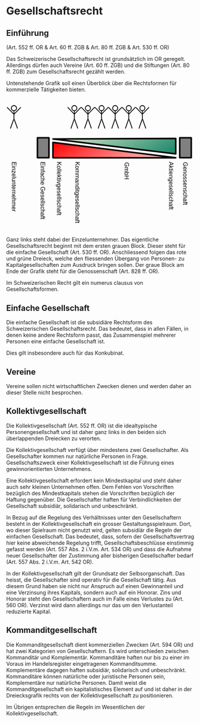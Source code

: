 # Gesellschaftsrecht

## Einführung
(Art. 552 ff. OR  & Art. 60 ff. ZGB & Art. 80 ff. ZGB & Art. 530 ff. OR)

Das Schweizerische Gesellschaftsrecht ist grundsätzlich im OR geregelt.
Allerdings dürfen auch Vereine (Art. 60 ff. ZGB) und die Stiftungen
(Art. 80 ff. ZGB) zum Gesellschaftsrecht gezählt werden.

Untenstehende Grafik soll einen Überblick über die Rechtsformen für
kommerzielle Tätigkeiten bieten.

<svg
   version="1.2"
   width="100%"
   height="86.870003mm"
   viewBox="0 0 12250 8687.0003"
   preserveAspectRatio="xMidYMid"
   fill-rule="evenodd"
   stroke-width="28.222"
   stroke-linejoin="round"
   xml:space="preserve"
   id="svg259"
   sodipodi:docname="231021_gesellschaftsrecht.svg"
   inkscape:version="1.3 (0e150ed6c4, 2023-07-21)"
   xmlns:inkscape="http://www.inkscape.org/namespaces/inkscape"
   xmlns:sodipodi="http://sodipodi.sourceforge.net/DTD/sodipodi-0.dtd"
   xmlns="http://www.w3.org/2000/svg"
   xmlns:svg="http://www.w3.org/2000/svg"
   xmlns:ooo="http://xml.openoffice.org/svg/export"><sodipodi:namedview
   id="namedview259"
   pagecolor="#ffffff"
   bordercolor="#000000"
   borderopacity="0.25"
   inkscape:showpageshadow="2"
   inkscape:pageopacity="0.0"
   inkscape:pagecheckerboard="0"
   inkscape:deskcolor="#d1d1d1"
   inkscape:document-units="mm"
   inkscape:zoom="0.48106061"
   inkscape:cx="199.55906"
   inkscape:cy="376.25197"
   inkscape:window-width="1280"
   inkscape:window-height="778"
   inkscape:window-x="-6"
   inkscape:window-y="-6"
   inkscape:window-maximized="1"
   inkscape:current-layer="svg259" />&#10; <defs
   class="ClipPathGroup"
   id="defs2">&#10;  <clipPath
   id="presentation_clip_path"
   clipPathUnits="userSpaceOnUse">&#10;   <rect
   x="0"
   y="0"
   width="21000"
   height="29700"
   id="rect1" />&#10;  </clipPath>&#10;  <clipPath
   id="presentation_clip_path_shrink"
   clipPathUnits="userSpaceOnUse">&#10;   <rect
   x="21"
   y="29"
   width="20958"
   height="29641"
   id="rect2" />&#10;  </clipPath>&#10; </defs>&#10; <defs
   id="defs27">&#10;  <font
   id="EmbeddedFont_1"
   horiz-adv-x="2048"
   horiz-origin-x="0"
   horiz-origin-y="0"
   vert-origin-x="512"
   vert-origin-y="768"
   vert-adv-y="1024">&#10;   <font-face
   font-family="Liberation Sans embedded"
   units-per-em="2048"
   font-weight="normal"
   font-style="normal"
   ascent="1852"
   descent="432"
   id="font-face2" />&#10;   <missing-glyph
   horiz-adv-x="2048"
   d="M 0,0 L 2047,0 2047,2047 0,2047 0,0 Z"
   id="missing-glyph2" />&#10;   <glyph
   unicode="z"
   horiz-adv-x="848"
   d="M 83,0 L 83,137 688,943 117,943 117,1082 901,1082 901,945 295,139 922,139 922,0 83,0 Z"
   id="glyph2" />&#10;   <glyph
   unicode="v"
   horiz-adv-x="1024"
   d="M 613,0 L 400,0 7,1082 199,1082 437,378 C 446,351 469,272 506,141 L 541,258 580,376 826,1082 1017,1082 613,0 Z"
   id="glyph3" />&#10;   <glyph
   unicode="u"
   horiz-adv-x="874"
   d="M 314,1082 L 314,396 C 314,325 321,269 335,230 349,191 371,162 402,145 433,128 478,119 537,119 624,119 692,149 742,208 792,267 817,350 817,455 L 817,1082 997,1082 997,231 C 997,105 999,28 1003,0 L 833,0 C 832,3 832,12 831,27 830,42 830,59 829,78 828,97 826,132 825,185 L 822,185 C 781,110 733,58 679,27 624,-4 557,-20 476,-20 357,-20 271,10 216,69 161,128 133,225 133,361 L 133,1082 314,1082 Z"
   id="glyph4" />&#10;   <glyph
   unicode="t"
   horiz-adv-x="531"
   d="M 554,8 C 495,-8 434,-16 372,-16 228,-16 156,66 156,229 L 156,951 31,951 31,1082 163,1082 216,1324 336,1324 336,1082 536,1082 536,951 336,951 336,268 C 336,216 345,180 362,159 379,138 408,127 450,127 474,127 509,132 554,141 L 554,8 Z"
   id="glyph5" />&#10;   <glyph
   unicode="s"
   horiz-adv-x="901"
   d="M 950,299 C 950,197 912,118 835,63 758,8 650,-20 511,-20 376,-20 273,2 200,47 127,91 79,160 57,254 L 216,285 C 231,227 263,185 311,158 359,131 426,117 511,117 602,117 669,131 712,159 754,187 775,229 775,285 775,328 760,362 731,389 702,416 654,438 589,455 L 460,489 C 357,516 283,542 240,568 196,593 162,624 137,661 112,698 100,743 100,796 100,895 135,970 206,1022 276,1073 378,1099 513,1099 632,1099 727,1078 798,1036 868,994 912,927 931,834 L 769,814 C 759,862 732,899 689,925 645,950 586,963 513,963 432,963 372,951 333,926 294,901 275,864 275,814 275,783 283,758 299,738 315,718 339,701 370,687 401,673 467,654 568,629 663,605 732,583 774,563 816,542 849,520 874,495 898,470 917,442 930,410 943,377 950,340 950,299 Z"
   id="glyph6" />&#10;   <glyph
   unicode="r"
   horiz-adv-x="522"
   d="M 142,0 L 142,830 C 142,906 140,990 136,1082 L 306,1082 C 311,959 314,886 314,861 L 318,861 C 347,954 380,1017 417,1051 454,1085 507,1102 575,1102 599,1102 623,1099 648,1092 L 648,927 C 624,934 592,937 552,937 477,937 420,905 381,841 342,776 322,684 322,564 L 322,0 142,0 Z"
   id="glyph7" />&#10;   <glyph
   unicode="o"
   horiz-adv-x="980"
   d="M 1053,542 C 1053,353 1011,212 928,119 845,26 724,-20 565,-20 407,-20 288,28 207,125 126,221 86,360 86,542 86,915 248,1102 571,1102 736,1102 858,1057 936,966 1014,875 1053,733 1053,542 Z M 864,542 C 864,691 842,800 798,868 753,935 679,969 574,969 469,969 393,935 346,866 299,797 275,689 275,542 275,399 298,292 345,221 391,149 464,113 563,113 671,113 748,148 795,217 841,286 864,395 864,542 Z"
   id="glyph8" />&#10;   <glyph
   unicode="n"
   horiz-adv-x="874"
   d="M 825,0 L 825,686 C 825,757 818,813 804,852 790,891 768,920 737,937 706,954 661,963 602,963 515,963 447,933 397,874 347,815 322,732 322,627 L 322,0 142,0 142,851 C 142,977 140,1054 136,1082 L 306,1082 C 307,1079 307,1070 308,1055 309,1040 310,1024 311,1005 312,986 313,950 314,897 L 317,897 C 358,972 406,1025 461,1056 515,1087 582,1102 663,1102 782,1102 869,1073 924,1014 979,955 1006,857 1006,721 L 1006,0 825,0 Z"
   id="glyph9" />&#10;   <glyph
   unicode="m"
   horiz-adv-x="1439"
   d="M 768,0 L 768,686 C 768,791 754,863 725,903 696,943 645,963 570,963 493,963 433,934 388,875 343,816 321,734 321,627 L 321,0 142,0 142,851 C 142,977 140,1054 136,1082 L 306,1082 C 307,1079 307,1070 308,1055 309,1040 310,1024 311,1005 312,986 313,950 314,897 L 317,897 C 356,974 400,1027 450,1057 500,1087 561,1102 633,1102 715,1102 780,1086 828,1053 875,1020 908,968 927,897 L 930,897 C 967,970 1013,1022 1066,1054 1119,1086 1183,1102 1258,1102 1367,1102 1447,1072 1497,1013 1546,954 1571,856 1571,721 L 1571,0 1393,0 1393,686 C 1393,791 1379,863 1350,903 1321,943 1270,963 1195,963 1116,963 1055,934 1012,876 968,817 946,734 946,627 L 946,0 768,0 Z"
   id="glyph10" />&#10;   <glyph
   unicode="l"
   horiz-adv-x="195"
   d="M 138,0 L 138,1484 318,1484 318,0 138,0 Z"
   id="glyph11" />&#10;   <glyph
   unicode="k"
   horiz-adv-x="901"
   d="M 816,0 L 450,494 318,385 318,0 138,0 138,1484 318,1484 318,557 793,1082 1004,1082 565,617 1027,0 816,0 Z"
   id="glyph12" />&#10;   <glyph
   unicode="i"
   horiz-adv-x="187"
   d="M 137,1312 L 137,1484 317,1484 317,1312 137,1312 Z M 137,0 L 137,1082 317,1082 317,0 137,0 Z"
   id="glyph13" />&#10;   <glyph
   unicode="h"
   horiz-adv-x="865"
   d="M 317,897 C 356,968 402,1020 457,1053 511,1086 580,1102 663,1102 780,1102 867,1073 923,1015 978,956 1006,858 1006,721 L 1006,0 825,0 825,686 C 825,762 818,819 804,856 790,893 767,920 735,937 703,954 659,963 602,963 517,963 450,934 399,875 348,816 322,737 322,638 L 322,0 142,0 142,1484 322,1484 322,1098 C 322,1057 321,1015 319,972 316,929 315,904 314,897 L 317,897 Z"
   id="glyph14" />&#10;   <glyph
   unicode="g"
   horiz-adv-x="936"
   d="M 548,-425 C 430,-425 336,-402 266,-355 196,-309 151,-243 131,-158 L 312,-132 C 324,-182 351,-220 392,-247 433,-274 486,-288 553,-288 732,-288 822,-183 822,27 L 822,201 820,201 C 786,132 739,80 680,45 621,10 551,-8 472,-8 339,-8 242,36 180,124 117,212 86,350 86,539 86,730 120,872 187,963 254,1054 355,1099 492,1099 569,1099 635,1082 692,1047 748,1012 791,962 822,897 L 824,897 C 824,917 825,952 828,1001 831,1050 833,1077 836,1082 L 1007,1082 C 1003,1046 1001,971 1001,858 L 1001,31 C 1001,-273 850,-425 548,-425 Z M 822,541 C 822,629 810,705 786,769 762,832 728,881 685,915 641,948 591,965 536,965 444,965 377,932 335,865 293,798 272,690 272,541 272,393 292,287 331,222 370,157 438,125 533,125 590,125 640,142 684,175 728,208 762,256 786,319 810,381 822,455 822,541 Z"
   id="glyph15" />&#10;   <glyph
   unicode="f"
   horiz-adv-x="548"
   d="M 361,951 L 361,0 181,0 181,951 29,951 29,1082 181,1082 181,1204 C 181,1303 203,1374 246,1417 289,1460 356,1482 445,1482 495,1482 537,1478 572,1470 L 572,1333 C 542,1338 515,1341 492,1341 446,1341 413,1329 392,1306 371,1283 361,1240 361,1179 L 361,1082 572,1082 572,951 361,951 Z"
   id="glyph16" />&#10;   <glyph
   unicode="e"
   horiz-adv-x="972"
   d="M 276,503 C 276,379 302,283 353,216 404,149 479,115 578,115 656,115 719,131 766,162 813,193 844,233 861,281 L 1019,236 C 954,65 807,-20 578,-20 418,-20 296,28 213,123 129,218 87,360 87,548 87,727 129,864 213,959 296,1054 416,1102 571,1102 889,1102 1048,910 1048,527 L 1048,503 276,503 Z M 862,641 C 852,755 823,838 775,891 727,943 658,969 568,969 481,969 412,940 361,882 310,823 282,743 278,641 L 862,641 Z"
   id="glyph17" />&#10;   <glyph
   unicode="d"
   horiz-adv-x="936"
   d="M 821,174 C 788,105 744,55 689,25 634,-5 565,-20 484,-20 347,-20 247,26 183,118 118,210 86,349 86,536 86,913 219,1102 484,1102 566,1102 634,1087 689,1057 744,1027 788,979 821,914 L 823,914 821,1035 821,1484 1001,1484 1001,223 C 1001,110 1003,36 1007,0 L 835,0 C 833,11 831,35 829,74 826,113 825,146 825,174 L 821,174 Z M 275,542 C 275,391 295,282 335,217 375,152 440,119 530,119 632,119 706,154 752,225 798,296 821,405 821,554 821,697 798,802 752,869 706,936 633,969 532,969 441,969 376,936 336,869 295,802 275,693 275,542 Z"
   id="glyph18" />&#10;   <glyph
   unicode="c"
   horiz-adv-x="892"
   d="M 275,546 C 275,402 298,295 343,226 388,157 457,122 548,122 612,122 666,139 709,174 752,209 778,262 788,334 L 970,322 C 956,218 912,135 837,73 762,11 668,-20 553,-20 402,-20 286,28 207,124 127,219 87,359 87,542 87,724 127,863 207,959 287,1054 402,1102 551,1102 662,1102 754,1073 827,1016 900,959 945,880 964,779 L 779,765 C 770,825 746,873 708,908 670,943 616,961 546,961 451,961 382,929 339,866 296,803 275,696 275,546 Z"
   id="glyph19" />&#10;   <glyph
   unicode="b"
   horiz-adv-x="927"
   d="M 1053,546 C 1053,169 920,-20 655,-20 573,-20 505,-5 451,25 396,54 352,102 318,168 L 316,168 C 316,147 315,116 312,74 309,31 307,7 306,0 L 132,0 C 136,36 138,110 138,223 L 138,1484 318,1484 318,1061 C 318,1018 317,967 314,908 L 318,908 C 351,977 396,1027 451,1057 506,1087 574,1102 655,1102 792,1102 892,1056 957,964 1021,872 1053,733 1053,546 Z M 864,540 C 864,691 844,800 804,865 764,930 699,963 609,963 508,963 434,928 388,859 341,790 318,680 318,529 318,387 341,282 386,215 431,147 505,113 607,113 698,113 763,147 804,214 844,281 864,389 864,540 Z"
   id="glyph20" />&#10;   <glyph
   unicode="a"
   horiz-adv-x="1060"
   d="M 414,-20 C 305,-20 224,9 169,66 114,123 87,202 87,302 87,414 124,500 198,560 271,620 390,652 554,656 L 797,660 797,719 C 797,807 778,870 741,908 704,946 645,965 565,965 484,965 426,951 389,924 352,897 330,853 323,793 L 135,810 C 166,1005 310,1102 569,1102 705,1102 807,1071 876,1009 945,946 979,856 979,738 L 979,272 C 979,219 986,179 1000,152 1014,125 1041,111 1080,111 1097,111 1117,113 1139,118 L 1139,6 C 1094,-5 1047,-10 1000,-10 933,-10 885,8 855,43 824,78 807,132 803,207 L 797,207 C 751,124 698,66 637,32 576,-3 501,-20 414,-20 Z M 455,115 C 521,115 580,130 631,160 682,190 723,231 753,284 782,336 797,390 797,445 L 797,534 600,530 C 515,529 451,520 408,504 364,488 330,463 307,430 284,397 272,353 272,299 272,240 288,195 320,163 351,131 396,115 455,115 Z"
   id="glyph21" />&#10;   <glyph
   unicode="K"
   horiz-adv-x="1182"
   d="M 1106,0 L 543,680 359,540 359,0 168,0 168,1409 359,1409 359,703 1038,1409 1263,1409 663,797 1343,0 1106,0 Z"
   id="glyph22" />&#10;   <glyph
   unicode="H"
   horiz-adv-x="1147"
   d="M 1121,0 L 1121,653 359,653 359,0 168,0 168,1409 359,1409 359,813 1121,813 1121,1409 1312,1409 1312,0 1121,0 Z"
   id="glyph23" />&#10;   <glyph
   unicode="G"
   horiz-adv-x="1342"
   d="M 103,711 C 103,940 164,1117 287,1242 410,1367 582,1430 804,1430 960,1430 1087,1404 1184,1351 1281,1298 1356,1214 1409,1098 L 1227,1044 C 1187,1124 1132,1182 1062,1219 991,1256 904,1274 799,1274 636,1274 512,1225 426,1127 340,1028 297,890 297,711 297,533 343,393 434,290 525,187 652,135 813,135 905,135 991,149 1071,177 1150,205 1215,243 1264,291 L 1264,545 843,545 843,705 1440,705 1440,219 C 1365,143 1274,84 1166,43 1057,1 940,-20 813,-20 666,-20 539,9 432,68 325,127 244,211 188,322 131,432 103,562 103,711 Z"
   id="glyph24" />&#10;   <glyph
   unicode="E"
   horiz-adv-x="1112"
   d="M 168,0 L 168,1409 1237,1409 1237,1253 359,1253 359,801 1177,801 1177,647 359,647 359,156 1278,156 1278,0 168,0 Z"
   id="glyph25" />&#10;   <glyph
   unicode="A"
   horiz-adv-x="1368"
   d="M 1167,0 L 1006,412 364,412 202,0 4,0 579,1409 796,1409 1362,0 1167,0 Z M 685,1265 L 676,1237 C 659,1182 635,1111 602,1024 L 422,561 949,561 768,1026 C 749,1072 731,1124 712,1182 L 685,1265 Z"
   id="glyph26" />&#10;   <glyph
   unicode=" "
   horiz-adv-x="564"
   id="glyph27" />&#10;  </font>&#10; </defs>&#10; <defs
   class="TextShapeIndex"
   id="defs28">&#10;  <g
   ooo:slide="id1"
   ooo:id-list="id3 id4 id5 id6 id7 id8 id9 id10 id11 id12 id13 id14 id15 id16 id17 id18 id19 id20 id21 id22 id23 id24 id25 id26 id27 id28 id29 id30 id31 id32 id33 id34 id35 id36 id37 id38 id39 id40 id41 id42 id43 id44 id45 id46 id47 id48 id49 id50 id51 id52 id53 id54 id55"
   id="g27" />&#10; </defs>&#10; <defs
   class="EmbeddedBulletChars"
   id="defs37">&#10;  <g
   id="bullet-char-template-57356"
   transform="matrix(4.8828125e-4,0,0,-4.8828125e-4,0,0)">&#10;   <path
   d="M 580,1141 1163,571 580,0 -4,571 Z"
   id="path28" />&#10;  </g>&#10;  <g
   id="bullet-char-template-57354"
   transform="matrix(4.8828125e-4,0,0,-4.8828125e-4,0,0)">&#10;   <path
   d="M 8,1128 H 1137 V 0 H 8 Z"
   id="path29" />&#10;  </g>&#10;  <g
   id="bullet-char-template-10146"
   transform="matrix(4.8828125e-4,0,0,-4.8828125e-4,0,0)">&#10;   <path
   d="M 174,0 602,739 174,1481 1456,739 Z M 1358,739 309,1346 659,739 Z"
   id="path30" />&#10;  </g>&#10;  <g
   id="bullet-char-template-10132"
   transform="matrix(4.8828125e-4,0,0,-4.8828125e-4,0,0)">&#10;   <path
   d="M 2015,739 1276,0 H 717 l 543,543 H 174 v 393 h 1086 l -543,545 h 557 z"
   id="path31" />&#10;  </g>&#10;  <g
   id="bullet-char-template-10007"
   transform="matrix(4.8828125e-4,0,0,-4.8828125e-4,0,0)">&#10;   <path
   d="m 0,-2 c -7,16 -16,29 -25,39 l 381,530 c -94,256 -141,385 -141,387 0,25 13,38 40,38 9,0 21,-2 34,-5 21,4 42,12 65,25 l 27,-13 111,-251 280,301 64,-25 24,25 c 21,-10 41,-24 62,-43 C 886,937 835,863 770,784 769,783 710,716 594,584 L 774,223 c 0,-27 -21,-55 -63,-84 l 16,-20 C 717,90 699,76 672,76 641,76 570,178 457,381 L 164,-76 c -22,-34 -53,-51 -92,-51 -42,0 -63,17 -64,51 -7,9 -10,24 -10,44 0,9 1,19 2,30 z"
   id="path32" />&#10;  </g>&#10;  <g
   id="bullet-char-template-10004"
   transform="matrix(4.8828125e-4,0,0,-4.8828125e-4,0,0)">&#10;   <path
   d="M 285,-33 C 182,-33 111,30 74,156 52,228 41,333 41,471 c 0,78 14,145 41,201 34,71 87,106 158,106 53,0 88,-31 106,-94 l 23,-176 c 8,-64 28,-97 59,-98 l 735,706 c 11,11 33,17 66,17 42,0 63,-15 63,-46 V 965 c 0,-36 -10,-64 -30,-84 L 442,47 C 390,-6 338,-33 285,-33 Z"
   id="path33" />&#10;  </g>&#10;  <g
   id="bullet-char-template-9679"
   transform="matrix(4.8828125e-4,0,0,-4.8828125e-4,0,0)">&#10;   <path
   d="M 813,0 C 632,0 489,54 383,161 276,268 223,411 223,592 c 0,181 53,324 160,431 106,107 249,161 430,161 179,0 323,-54 432,-161 108,-107 162,-251 162,-431 0,-180 -54,-324 -162,-431 C 1136,54 992,0 813,0 Z"
   id="path34" />&#10;  </g>&#10;  <g
   id="bullet-char-template-8226"
   transform="matrix(4.8828125e-4,0,0,-4.8828125e-4,0,0)">&#10;   <path
   d="m 346,457 c -73,0 -137,26 -191,78 -54,51 -81,114 -81,188 0,73 27,136 81,188 54,52 118,78 191,78 73,0 134,-26 185,-79 51,-51 77,-114 77,-187 0,-75 -25,-137 -76,-188 -50,-52 -112,-78 -186,-78 z"
   id="path35" />&#10;  </g>&#10;  <g
   id="bullet-char-template-8211"
   transform="matrix(4.8828125e-4,0,0,-4.8828125e-4,0,0)">&#10;   <path
   d="M -4,459 H 1135 V 606 H -4 Z"
   id="path36" />&#10;  </g>&#10;  <g
   id="bullet-char-template-61548"
   transform="matrix(4.8828125e-4,0,0,-4.8828125e-4,0,0)">&#10;   <path
   d="m 173,740 c 0,163 58,303 173,419 116,115 255,173 419,173 163,0 302,-58 418,-173 116,-116 174,-256 174,-419 0,-163 -58,-303 -174,-418 C 1067,206 928,148 765,148 601,148 462,206 346,322 231,437 173,577 173,740 Z"
   id="path37" />&#10;  </g>&#10; </defs>&#10; <g
   id="g37"
   transform="translate(-5200,-4874)">&#10;  <g
   id="id2"
   class="Master_Slide">&#10;   <g
   id="bg-id2"
   class="Background" />&#10;   <g
   id="bo-id2"
   class="BackgroundObjects" />&#10;  </g>&#10; </g>&#10; <g
   class="SlideGroup"
   id="g259"
   transform="translate(-5200,-4397.7497)">&#10;  <g
   id="g258">&#10;   <g
   id="container-id1">&#10;    <g
   id="id1"
   class="Slide"
   clip-path="url(#presentation_clip_path)">&#10;     <g
   class="Page"
   id="g257">&#10;      <g
   class="Group"
   id="g172">&#10;       <g
   class="Group"
   id="g168">&#10;        <g
   class="com.sun.star.drawing.CustomShape"
   id="g39">&#10;         <g
   id="id3">&#10;          <rect
   class="BoundingBox"
   stroke="none"
   fill="none"
   x="8189"
   y="7250"
   width="8103"
   height="1102"
   id="rect37" />&#10;          <g
   id="g38">&#10;           <defs
   id="defs38">&#10;            <linearGradient
   id="gradient1"
   x1="11024"
   y1="5693"
   x2="13457"
   y2="9908"
   gradientUnits="userSpaceOnUse">&#10;             <stop
   offset="0"
   style="stop-color:rgb(255,0,0)"
   id="stop37" />&#10;             <stop
   offset="1"
   style="stop-color:rgb(255,215,215)"
   id="stop38" />&#10;            </linearGradient>&#10;           </defs>&#10;           <path
   style="fill:url(#gradient1)"
   d="m 8240,7300 8001,1001 H 8240 Z"
   id="path38" />&#10;          </g>&#10;          <path
   fill="none"
   stroke="#000000"
   stroke-width="100"
   stroke-linejoin="round"
   d="m 8240,7300 8001,1001 H 8240 Z"
   id="path39" />&#10;         </g>&#10;        </g>&#10;        <g
   class="com.sun.star.drawing.CustomShape"
   id="g167">&#10;         <g
   id="id4">&#10;          <rect
   class="BoundingBox"
   stroke="none"
   fill="none"
   x="8190"
   y="6995"
   width="8102"
   height="1105"
   id="rect39" />&#10;          <g
   id="g166">&#10;           <defs
   id="defs166">&#10;            <linearGradient
   id="gradient2"
   x1="11023"
   y1="5438"
   x2="13458"
   y2="9655"
   gradientUnits="userSpaceOnUse">&#10;             <stop
   offset="0.015625"
   style="stop-color:rgb(221,232,203)"
   id="stop39" />&#10;             <stop
   offset="0.015625"
   style="stop-color:rgb(218,231,202)"
   id="stop40" />&#10;             <stop
   offset="0.03125"
   style="stop-color:rgb(218,231,202)"
   id="stop41" />&#10;             <stop
   offset="0.03125"
   style="stop-color:rgb(215,229,200)"
   id="stop42" />&#10;             <stop
   offset="0.046875"
   style="stop-color:rgb(215,229,200)"
   id="stop43" />&#10;             <stop
   offset="0.046875"
   style="stop-color:rgb(212,228,199)"
   id="stop44" />&#10;             <stop
   offset="0.0625"
   style="stop-color:rgb(212,228,199)"
   id="stop45" />&#10;             <stop
   offset="0.0625"
   style="stop-color:rgb(209,226,197)"
   id="stop46" />&#10;             <stop
   offset="0.078125"
   style="stop-color:rgb(209,226,197)"
   id="stop47" />&#10;             <stop
   offset="0.078125"
   style="stop-color:rgb(206,225,196)"
   id="stop48" />&#10;             <stop
   offset="0.09375"
   style="stop-color:rgb(206,225,196)"
   id="stop49" />&#10;             <stop
   offset="0.09375"
   style="stop-color:rgb(203,223,194)"
   id="stop50" />&#10;             <stop
   offset="0.109375"
   style="stop-color:rgb(203,223,194)"
   id="stop51" />&#10;             <stop
   offset="0.109375"
   style="stop-color:rgb(200,222,192)"
   id="stop52" />&#10;             <stop
   offset="0.125"
   style="stop-color:rgb(200,222,192)"
   id="stop53" />&#10;             <stop
   offset="0.125"
   style="stop-color:rgb(196,220,191)"
   id="stop54" />&#10;             <stop
   offset="0.140625"
   style="stop-color:rgb(196,220,191)"
   id="stop55" />&#10;             <stop
   offset="0.140625"
   style="stop-color:rgb(193,218,189)"
   id="stop56" />&#10;             <stop
   offset="0.15625"
   style="stop-color:rgb(193,218,189)"
   id="stop57" />&#10;             <stop
   offset="0.15625"
   style="stop-color:rgb(190,217,188)"
   id="stop58" />&#10;             <stop
   offset="0.171875"
   style="stop-color:rgb(190,217,188)"
   id="stop59" />&#10;             <stop
   offset="0.171875"
   style="stop-color:rgb(187,215,186)"
   id="stop60" />&#10;             <stop
   offset="0.1875"
   style="stop-color:rgb(187,215,186)"
   id="stop61" />&#10;             <stop
   offset="0.1875"
   style="stop-color:rgb(184,214,185)"
   id="stop62" />&#10;             <stop
   offset="0.203125"
   style="stop-color:rgb(184,214,185)"
   id="stop63" />&#10;             <stop
   offset="0.203125"
   style="stop-color:rgb(181,212,183)"
   id="stop64" />&#10;             <stop
   offset="0.21875"
   style="stop-color:rgb(181,212,183)"
   id="stop65" />&#10;             <stop
   offset="0.21875"
   style="stop-color:rgb(178,211,181)"
   id="stop66" />&#10;             <stop
   offset="0.234375"
   style="stop-color:rgb(178,211,181)"
   id="stop67" />&#10;             <stop
   offset="0.234375"
   style="stop-color:rgb(175,209,180)"
   id="stop68" />&#10;             <stop
   offset="0.25"
   style="stop-color:rgb(175,209,180)"
   id="stop69" />&#10;             <stop
   offset="0.25"
   style="stop-color:rgb(171,207,178)"
   id="stop70" />&#10;             <stop
   offset="0.265625"
   style="stop-color:rgb(171,207,178)"
   id="stop71" />&#10;             <stop
   offset="0.265625"
   style="stop-color:rgb(168,206,177)"
   id="stop72" />&#10;             <stop
   offset="0.28125"
   style="stop-color:rgb(168,206,177)"
   id="stop73" />&#10;             <stop
   offset="0.28125"
   style="stop-color:rgb(165,204,175)"
   id="stop74" />&#10;             <stop
   offset="0.296875"
   style="stop-color:rgb(165,204,175)"
   id="stop75" />&#10;             <stop
   offset="0.296875"
   style="stop-color:rgb(162,203,174)"
   id="stop76" />&#10;             <stop
   offset="0.3125"
   style="stop-color:rgb(162,203,174)"
   id="stop77" />&#10;             <stop
   offset="0.3125"
   style="stop-color:rgb(159,201,172)"
   id="stop78" />&#10;             <stop
   offset="0.328125"
   style="stop-color:rgb(159,201,172)"
   id="stop79" />&#10;             <stop
   offset="0.328125"
   style="stop-color:rgb(156,200,170)"
   id="stop80" />&#10;             <stop
   offset="0.34375"
   style="stop-color:rgb(156,200,170)"
   id="stop81" />&#10;             <stop
   offset="0.34375"
   style="stop-color:rgb(153,198,169)"
   id="stop82" />&#10;             <stop
   offset="0.359375"
   style="stop-color:rgb(153,198,169)"
   id="stop83" />&#10;             <stop
   offset="0.359375"
   style="stop-color:rgb(150,197,167)"
   id="stop84" />&#10;             <stop
   offset="0.375"
   style="stop-color:rgb(150,197,167)"
   id="stop85" />&#10;             <stop
   offset="0.375"
   style="stop-color:rgb(146,195,166)"
   id="stop86" />&#10;             <stop
   offset="0.390625"
   style="stop-color:rgb(146,195,166)"
   id="stop87" />&#10;             <stop
   offset="0.390625"
   style="stop-color:rgb(143,193,164)"
   id="stop88" />&#10;             <stop
   offset="0.40625"
   style="stop-color:rgb(143,193,164)"
   id="stop89" />&#10;             <stop
   offset="0.40625"
   style="stop-color:rgb(140,192,162)"
   id="stop90" />&#10;             <stop
   offset="0.421875"
   style="stop-color:rgb(140,192,162)"
   id="stop91" />&#10;             <stop
   offset="0.421875"
   style="stop-color:rgb(137,190,161)"
   id="stop92" />&#10;             <stop
   offset="0.4375"
   style="stop-color:rgb(137,190,161)"
   id="stop93" />&#10;             <stop
   offset="0.4375"
   style="stop-color:rgb(134,189,159)"
   id="stop94" />&#10;             <stop
   offset="0.453125"
   style="stop-color:rgb(134,189,159)"
   id="stop95" />&#10;             <stop
   offset="0.453125"
   style="stop-color:rgb(131,187,158)"
   id="stop96" />&#10;             <stop
   offset="0.46875"
   style="stop-color:rgb(131,187,158)"
   id="stop97" />&#10;             <stop
   offset="0.46875"
   style="stop-color:rgb(128,186,156)"
   id="stop98" />&#10;             <stop
   offset="0.484375"
   style="stop-color:rgb(128,186,156)"
   id="stop99" />&#10;             <stop
   offset="0.484375"
   style="stop-color:rgb(125,184,155)"
   id="stop100" />&#10;             <stop
   offset="0.5"
   style="stop-color:rgb(125,184,155)"
   id="stop101" />&#10;             <stop
   offset="0.5"
   style="stop-color:rgb(121,182,153)"
   id="stop102" />&#10;             <stop
   offset="0.515625"
   style="stop-color:rgb(121,182,153)"
   id="stop103" />&#10;             <stop
   offset="0.515625"
   style="stop-color:rgb(118,181,151)"
   id="stop104" />&#10;             <stop
   offset="0.53125"
   style="stop-color:rgb(118,181,151)"
   id="stop105" />&#10;             <stop
   offset="0.53125"
   style="stop-color:rgb(115,179,150)"
   id="stop106" />&#10;             <stop
   offset="0.546875"
   style="stop-color:rgb(115,179,150)"
   id="stop107" />&#10;             <stop
   offset="0.546875"
   style="stop-color:rgb(112,178,148)"
   id="stop108" />&#10;             <stop
   offset="0.5625"
   style="stop-color:rgb(112,178,148)"
   id="stop109" />&#10;             <stop
   offset="0.5625"
   style="stop-color:rgb(109,176,147)"
   id="stop110" />&#10;             <stop
   offset="0.578125"
   style="stop-color:rgb(109,176,147)"
   id="stop111" />&#10;             <stop
   offset="0.578125"
   style="stop-color:rgb(106,175,145)"
   id="stop112" />&#10;             <stop
   offset="0.59375"
   style="stop-color:rgb(106,175,145)"
   id="stop113" />&#10;             <stop
   offset="0.59375"
   style="stop-color:rgb(103,173,144)"
   id="stop114" />&#10;             <stop
   offset="0.609375"
   style="stop-color:rgb(103,173,144)"
   id="stop115" />&#10;             <stop
   offset="0.609375"
   style="stop-color:rgb(100,172,142)"
   id="stop116" />&#10;             <stop
   offset="0.625"
   style="stop-color:rgb(100,172,142)"
   id="stop117" />&#10;             <stop
   offset="0.625"
   style="stop-color:rgb(96,170,140)"
   id="stop118" />&#10;             <stop
   offset="0.640625"
   style="stop-color:rgb(96,170,140)"
   id="stop119" />&#10;             <stop
   offset="0.640625"
   style="stop-color:rgb(93,168,139)"
   id="stop120" />&#10;             <stop
   offset="0.65625"
   style="stop-color:rgb(93,168,139)"
   id="stop121" />&#10;             <stop
   offset="0.65625"
   style="stop-color:rgb(90,167,137)"
   id="stop122" />&#10;             <stop
   offset="0.671875"
   style="stop-color:rgb(90,167,137)"
   id="stop123" />&#10;             <stop
   offset="0.671875"
   style="stop-color:rgb(87,165,136)"
   id="stop124" />&#10;             <stop
   offset="0.6875"
   style="stop-color:rgb(87,165,136)"
   id="stop125" />&#10;             <stop
   offset="0.6875"
   style="stop-color:rgb(84,164,134)"
   id="stop126" />&#10;             <stop
   offset="0.703125"
   style="stop-color:rgb(84,164,134)"
   id="stop127" />&#10;             <stop
   offset="0.703125"
   style="stop-color:rgb(81,162,132)"
   id="stop128" />&#10;             <stop
   offset="0.71875"
   style="stop-color:rgb(81,162,132)"
   id="stop129" />&#10;             <stop
   offset="0.71875"
   style="stop-color:rgb(78,161,131)"
   id="stop130" />&#10;             <stop
   offset="0.734375"
   style="stop-color:rgb(78,161,131)"
   id="stop131" />&#10;             <stop
   offset="0.734375"
   style="stop-color:rgb(75,159,129)"
   id="stop132" />&#10;             <stop
   offset="0.75"
   style="stop-color:rgb(75,159,129)"
   id="stop133" />&#10;             <stop
   offset="0.75"
   style="stop-color:rgb(71,157,128)"
   id="stop134" />&#10;             <stop
   offset="0.765625"
   style="stop-color:rgb(71,157,128)"
   id="stop135" />&#10;             <stop
   offset="0.765625"
   style="stop-color:rgb(68,156,126)"
   id="stop136" />&#10;             <stop
   offset="0.78125"
   style="stop-color:rgb(68,156,126)"
   id="stop137" />&#10;             <stop
   offset="0.78125"
   style="stop-color:rgb(65,154,125)"
   id="stop138" />&#10;             <stop
   offset="0.796875"
   style="stop-color:rgb(65,154,125)"
   id="stop139" />&#10;             <stop
   offset="0.796875"
   style="stop-color:rgb(62,153,123)"
   id="stop140" />&#10;             <stop
   offset="0.8125"
   style="stop-color:rgb(62,153,123)"
   id="stop141" />&#10;             <stop
   offset="0.8125"
   style="stop-color:rgb(59,151,121)"
   id="stop142" />&#10;             <stop
   offset="0.828125"
   style="stop-color:rgb(59,151,121)"
   id="stop143" />&#10;             <stop
   offset="0.828125"
   style="stop-color:rgb(56,150,120)"
   id="stop144" />&#10;             <stop
   offset="0.84375"
   style="stop-color:rgb(56,150,120)"
   id="stop145" />&#10;             <stop
   offset="0.84375"
   style="stop-color:rgb(53,148,118)"
   id="stop146" />&#10;             <stop
   offset="0.859375"
   style="stop-color:rgb(53,148,118)"
   id="stop147" />&#10;             <stop
   offset="0.859375"
   style="stop-color:rgb(50,147,117)"
   id="stop148" />&#10;             <stop
   offset="0.875"
   style="stop-color:rgb(50,147,117)"
   id="stop149" />&#10;             <stop
   offset="0.875"
   style="stop-color:rgb(46,145,115)"
   id="stop150" />&#10;             <stop
   offset="0.890625"
   style="stop-color:rgb(46,145,115)"
   id="stop151" />&#10;             <stop
   offset="0.890625"
   style="stop-color:rgb(43,143,114)"
   id="stop152" />&#10;             <stop
   offset="0.90625"
   style="stop-color:rgb(43,143,114)"
   id="stop153" />&#10;             <stop
   offset="0.90625"
   style="stop-color:rgb(40,142,112)"
   id="stop154" />&#10;             <stop
   offset="0.921875"
   style="stop-color:rgb(40,142,112)"
   id="stop155" />&#10;             <stop
   offset="0.921875"
   style="stop-color:rgb(37,140,110)"
   id="stop156" />&#10;             <stop
   offset="0.9375"
   style="stop-color:rgb(37,140,110)"
   id="stop157" />&#10;             <stop
   offset="0.9375"
   style="stop-color:rgb(34,139,109)"
   id="stop158" />&#10;             <stop
   offset="0.953125"
   style="stop-color:rgb(34,139,109)"
   id="stop159" />&#10;             <stop
   offset="0.953125"
   style="stop-color:rgb(31,137,107)"
   id="stop160" />&#10;             <stop
   offset="0.96875"
   style="stop-color:rgb(31,137,107)"
   id="stop161" />&#10;             <stop
   offset="0.96875"
   style="stop-color:rgb(28,136,106)"
   id="stop162" />&#10;             <stop
   offset="0.984375"
   style="stop-color:rgb(28,136,106)"
   id="stop163" />&#10;             <stop
   offset="0.984375"
   style="stop-color:rgb(25,134,104)"
   id="stop164" />&#10;             <stop
   offset="1"
   style="stop-color:rgb(25,134,104)"
   id="stop165" />&#10;             <stop
   offset="1"
   style="stop-color:rgb(21,132,102)"
   id="stop166" />&#10;            </linearGradient>&#10;           </defs>&#10;           <path
   style="fill:url(#gradient2)"
   d="m 16240,8048 -7999,-969 7999,-34 z"
   id="path166" />&#10;          </g>&#10;          <path
   fill="none"
   stroke="#000000"
   stroke-width="100"
   stroke-linejoin="round"
   d="m 16240,8048 -7999,-969 7999,-34 z"
   id="path167" />&#10;         </g>&#10;        </g>&#10;       </g>&#10;       <g
   class="com.sun.star.drawing.CustomShape"
   id="g169">&#10;        <g
   id="id5">&#10;         <rect
   class="BoundingBox"
   stroke="none"
   fill="none"
   x="7180"
   y="6950"
   width="851"
   height="1401"
   id="rect168" />&#10;         <path
   fill="#808080"
   stroke="none"
   d="M 7605,8300 H 7230 V 7000 h 750 v 1300 z"
   id="path168" />&#10;         <path
   fill="none"
   stroke="#000000"
   stroke-width="100"
   stroke-linejoin="round"
   d="M 7605,8300 H 7230 V 7000 h 750 v 1300 z"
   id="path169" />&#10;        </g>&#10;       </g>&#10;       <g
   class="com.sun.star.drawing.CustomShape"
   id="g171">&#10;        <g
   id="id6">&#10;         <rect
   class="BoundingBox"
   stroke="none"
   fill="none"
   x="16450"
   y="6950"
   width="851"
   height="1401"
   id="rect169" />&#10;         <path
   fill="#808080"
   stroke="none"
   d="m 16875,8300 h -375 V 7000 h 750 v 1300 z"
   id="path170" />&#10;         <path
   fill="none"
   stroke="#000000"
   stroke-width="100"
   stroke-linejoin="round"
   d="m 16875,8300 h -375 V 7000 h 750 v 1300 z"
   id="path171" />&#10;        </g>&#10;       </g>&#10;      </g>&#10;      <g
   class="Group"
   id="g181">&#10;       <g
   class="com.sun.star.drawing.CustomShape"
   id="g173">&#10;        <g
   id="id7">&#10;         <rect
   class="BoundingBox"
   stroke="none"
   fill="none"
   x="5506"
   y="4874"
   width="390"
   height="391"
   id="rect172" />&#10;         <path
   fill="#ffffff"
   stroke="none"
   d="m 5870,5069 c 0,30 -8,59 -23,85 -15,26 -36,47 -62,62 -26,15 -55,23 -84,23 -30,0 -59,-8 -85,-23 -26,-15 -47,-36 -62,-62 -15,-26 -23,-55 -23,-85 0,-30 8,-59 23,-85 15,-26 36,-47 62,-62 26,-15 55,-23 85,-23 29,0 58,8 84,23 26,15 47,36 62,62 15,26 23,55 23,85 z"
   id="path172" />&#10;         <path
   fill="none"
   stroke="#000000"
   stroke-width="50"
   stroke-linejoin="round"
   d="m 5870,5069 c 0,30 -8,59 -23,85 -15,26 -36,47 -62,62 -26,15 -55,23 -84,23 -30,0 -59,-8 -85,-23 -26,-15 -47,-36 -62,-62 -15,-26 -23,-55 -23,-85 0,-30 8,-59 23,-85 15,-26 36,-47 62,-62 26,-15 55,-23 85,-23 29,0 58,8 84,23 26,15 47,36 62,62 15,26 23,55 23,85 z"
   id="path173" />&#10;        </g>&#10;       </g>&#10;       <g
   class="com.sun.star.drawing.LineShape"
   id="g174">&#10;        <g
   id="id8">&#10;         <rect
   class="BoundingBox"
   stroke="none"
   fill="none"
   x="5675"
   y="5214"
   width="51"
   height="616"
   id="rect173" />&#10;         <path
   fill="none"
   stroke="#000000"
   stroke-width="50"
   stroke-linejoin="round"
   d="m 5700,5239 v 565"
   id="path174" />&#10;        </g>&#10;       </g>&#10;       <g
   class="Group"
   id="g177">&#10;        <g
   class="com.sun.star.drawing.LineShape"
   id="g175">&#10;         <g
   id="id9">&#10;          <rect
   class="BoundingBox"
   stroke="none"
   fill="none"
   x="5225"
   y="4988"
   width="501"
   height="503"
   id="rect174" />&#10;          <path
   fill="none"
   stroke="#000000"
   stroke-width="50"
   stroke-linejoin="round"
   d="m 5250,5013 450,452"
   id="path175" />&#10;         </g>&#10;        </g>&#10;        <g
   class="com.sun.star.drawing.LineShape"
   id="g176">&#10;         <g
   id="id10">&#10;          <rect
   class="BoundingBox"
   stroke="none"
   fill="none"
   x="5675"
   y="4988"
   width="501"
   height="503"
   id="rect175" />&#10;          <path
   fill="none"
   stroke="#000000"
   stroke-width="50"
   stroke-linejoin="round"
   d="m 6150,5013 -450,452"
   id="path176" />&#10;         </g>&#10;        </g>&#10;       </g>&#10;       <g
   class="Group"
   id="g180">&#10;        <g
   class="com.sun.star.drawing.LineShape"
   id="g178">&#10;         <g
   id="id11">&#10;          <rect
   class="BoundingBox"
   stroke="none"
   fill="none"
   x="5442"
   y="5774"
   width="269"
   height="652"
   id="rect177" />&#10;          <path
   fill="none"
   stroke="#000000"
   stroke-width="50"
   stroke-linejoin="round"
   d="m 5467,6400 218,-601"
   id="path177" />&#10;         </g>&#10;        </g>&#10;        <g
   class="com.sun.star.drawing.LineShape"
   id="g179">&#10;         <g
   id="id12">&#10;          <rect
   class="BoundingBox"
   stroke="none"
   fill="none"
   x="5690"
   y="5766"
   width="269"
   height="652"
   id="rect178" />&#10;          <path
   fill="none"
   stroke="#000000"
   stroke-width="50"
   stroke-linejoin="round"
   d="M 5933,6392 5715,5791"
   id="path178" />&#10;         </g>&#10;        </g>&#10;       </g>&#10;      </g>&#10;      <g
   class="Group"
   id="g236">&#10;       <g
   class="Group"
   id="g190">&#10;        <g
   class="com.sun.star.drawing.CustomShape"
   id="g182">&#10;         <g
   id="id13">&#10;          <rect
   class="BoundingBox"
   stroke="none"
   fill="none"
   x="13878"
   y="4874"
   width="378"
   height="391"
   id="rect181" />&#10;          <path
   fill="#ffffff"
   stroke="none"
   d="m 14230,5069 c 0,30 -8,59 -22,85 -14,26 -35,47 -60,62 -25,15 -53,23 -81,23 -29,0 -57,-8 -82,-23 -25,-15 -46,-36 -60,-62 -14,-26 -22,-55 -22,-85 0,-30 8,-59 22,-85 14,-26 35,-47 60,-62 25,-15 53,-23 82,-23 28,0 56,8 81,23 25,15 46,36 60,62 14,26 22,55 22,85 z"
   id="path181" />&#10;          <path
   fill="none"
   stroke="#000000"
   stroke-width="50"
   stroke-linejoin="round"
   d="m 14230,5069 c 0,30 -8,59 -22,85 -14,26 -35,47 -60,62 -25,15 -53,23 -81,23 -29,0 -57,-8 -82,-23 -25,-15 -46,-36 -60,-62 -14,-26 -22,-55 -22,-85 0,-30 8,-59 22,-85 14,-26 35,-47 60,-62 25,-15 53,-23 82,-23 28,0 56,8 81,23 25,15 46,36 60,62 14,26 22,55 22,85 z"
   id="path182" />&#10;         </g>&#10;        </g>&#10;        <g
   class="com.sun.star.drawing.LineShape"
   id="g183">&#10;         <g
   id="id14">&#10;          <rect
   class="BoundingBox"
   stroke="none"
   fill="none"
   x="14041"
   y="5214"
   width="51"
   height="616"
   id="rect182" />&#10;          <path
   fill="none"
   stroke="#000000"
   stroke-width="50"
   stroke-linejoin="round"
   d="m 14066,5239 v 565"
   id="path183" />&#10;         </g>&#10;        </g>&#10;        <g
   class="Group"
   id="g186">&#10;         <g
   class="com.sun.star.drawing.LineShape"
   id="g184">&#10;          <g
   id="id15">&#10;           <rect
   class="BoundingBox"
   stroke="none"
   fill="none"
   x="13607"
   y="4988"
   width="485"
   height="503"
   id="rect183" />&#10;           <path
   fill="none"
   stroke="#000000"
   stroke-width="50"
   stroke-linejoin="round"
   d="m 13632,5013 434,452"
   id="path184" />&#10;          </g>&#10;         </g>&#10;         <g
   class="com.sun.star.drawing.LineShape"
   id="g185">&#10;          <g
   id="id16">&#10;           <rect
   class="BoundingBox"
   stroke="none"
   fill="none"
   x="14041"
   y="4988"
   width="485"
   height="503"
   id="rect184" />&#10;           <path
   fill="none"
   stroke="#000000"
   stroke-width="50"
   stroke-linejoin="round"
   d="m 14500,5013 -434,452"
   id="path185" />&#10;          </g>&#10;         </g>&#10;        </g>&#10;        <g
   class="Group"
   id="g189">&#10;         <g
   class="com.sun.star.drawing.LineShape"
   id="g187">&#10;          <g
   id="id17">&#10;           <rect
   class="BoundingBox"
   stroke="none"
   fill="none"
   x="13816"
   y="5774"
   width="261"
   height="652"
   id="rect186" />&#10;           <path
   fill="none"
   stroke="#000000"
   stroke-width="50"
   stroke-linejoin="round"
   d="m 13841,6400 210,-601"
   id="path186" />&#10;          </g>&#10;         </g>&#10;         <g
   class="com.sun.star.drawing.LineShape"
   id="g188">&#10;          <g
   id="id18">&#10;           <rect
   class="BoundingBox"
   stroke="none"
   fill="none"
   x="14056"
   y="5766"
   width="261"
   height="652"
   id="rect187" />&#10;           <path
   fill="none"
   stroke="#000000"
   stroke-width="50"
   stroke-linejoin="round"
   d="m 14291,6392 -210,-601"
   id="path187" />&#10;          </g>&#10;         </g>&#10;        </g>&#10;       </g>&#10;       <g
   class="Group"
   id="g199">&#10;        <g
   class="com.sun.star.drawing.CustomShape"
   id="g191">&#10;         <g
   id="id19">&#10;          <rect
   class="BoundingBox"
   stroke="none"
   fill="none"
   x="10331"
   y="4874"
   width="380"
   height="391"
   id="rect190" />&#10;          <path
   fill="#ffffff"
   stroke="none"
   d="m 10684,5069 c 0,30 -8,59 -22,85 -14,26 -35,47 -60,62 -25,15 -53,23 -82,23 -29,0 -57,-8 -82,-23 -25,-15 -46,-36 -60,-62 -14,-26 -22,-55 -22,-85 0,-30 8,-59 22,-85 14,-26 35,-47 60,-62 25,-15 53,-23 82,-23 29,0 57,8 82,23 25,15 46,36 60,62 14,26 22,55 22,85 z"
   id="path190" />&#10;          <path
   fill="none"
   stroke="#000000"
   stroke-width="50"
   stroke-linejoin="round"
   d="m 10684,5069 c 0,30 -8,59 -22,85 -14,26 -35,47 -60,62 -25,15 -53,23 -82,23 -29,0 -57,-8 -82,-23 -25,-15 -46,-36 -60,-62 -14,-26 -22,-55 -22,-85 0,-30 8,-59 22,-85 14,-26 35,-47 60,-62 25,-15 53,-23 82,-23 29,0 57,8 82,23 25,15 46,36 60,62 14,26 22,55 22,85 z"
   id="path191" />&#10;         </g>&#10;        </g>&#10;        <g
   class="com.sun.star.drawing.LineShape"
   id="g192">&#10;         <g
   id="id20">&#10;          <rect
   class="BoundingBox"
   stroke="none"
   fill="none"
   x="10496"
   y="5214"
   width="51"
   height="616"
   id="rect191" />&#10;          <path
   fill="none"
   stroke="#000000"
   stroke-width="50"
   stroke-linejoin="round"
   d="m 10521,5239 v 565"
   id="path192" />&#10;         </g>&#10;        </g>&#10;        <g
   class="Group"
   id="g195">&#10;         <g
   class="com.sun.star.drawing.LineShape"
   id="g193">&#10;          <g
   id="id21">&#10;           <rect
   class="BoundingBox"
   stroke="none"
   fill="none"
   x="10061"
   y="4988"
   width="485"
   height="503"
   id="rect192" />&#10;           <path
   fill="none"
   stroke="#000000"
   stroke-width="50"
   stroke-linejoin="round"
   d="m 10086,5013 434,452"
   id="path193" />&#10;          </g>&#10;         </g>&#10;         <g
   class="com.sun.star.drawing.LineShape"
   id="g194">&#10;          <g
   id="id22">&#10;           <rect
   class="BoundingBox"
   stroke="none"
   fill="none"
   x="10496"
   y="4988"
   width="485"
   height="503"
   id="rect193" />&#10;           <path
   fill="none"
   stroke="#000000"
   stroke-width="50"
   stroke-linejoin="round"
   d="m 10955,5013 -434,452"
   id="path194" />&#10;          </g>&#10;         </g>&#10;        </g>&#10;        <g
   class="Group"
   id="g198">&#10;         <g
   class="com.sun.star.drawing.LineShape"
   id="g196">&#10;          <g
   id="id23">&#10;           <rect
   class="BoundingBox"
   stroke="none"
   fill="none"
   x="10271"
   y="5774"
   width="261"
   height="652"
   id="rect195" />&#10;           <path
   fill="none"
   stroke="#000000"
   stroke-width="50"
   stroke-linejoin="round"
   d="m 10296,6400 210,-601"
   id="path195" />&#10;          </g>&#10;         </g>&#10;         <g
   class="com.sun.star.drawing.LineShape"
   id="g197">&#10;          <g
   id="id24">&#10;           <rect
   class="BoundingBox"
   stroke="none"
   fill="none"
   x="10510"
   y="5766"
   width="261"
   height="652"
   id="rect196" />&#10;           <path
   fill="none"
   stroke="#000000"
   stroke-width="50"
   stroke-linejoin="round"
   d="m 10745,6392 -210,-601"
   id="path196" />&#10;          </g>&#10;         </g>&#10;        </g>&#10;       </g>&#10;       <g
   class="Group"
   id="g208">&#10;        <g
   class="com.sun.star.drawing.CustomShape"
   id="g200">&#10;         <g
   id="id25">&#10;          <rect
   class="BoundingBox"
   stroke="none"
   fill="none"
   x="12105"
   y="4874"
   width="378"
   height="391"
   id="rect199" />&#10;          <path
   fill="#ffffff"
   stroke="none"
   d="m 12457,5069 c 0,30 -8,59 -22,85 -14,26 -35,47 -60,62 -25,15 -53,23 -81,23 -29,0 -57,-8 -82,-23 -25,-15 -46,-36 -60,-62 -14,-26 -22,-55 -22,-85 0,-30 8,-59 22,-85 14,-26 35,-47 60,-62 25,-15 53,-23 82,-23 28,0 56,8 81,23 25,15 46,36 60,62 14,26 22,55 22,85 z"
   id="path199" />&#10;          <path
   fill="none"
   stroke="#000000"
   stroke-width="50"
   stroke-linejoin="round"
   d="m 12457,5069 c 0,30 -8,59 -22,85 -14,26 -35,47 -60,62 -25,15 -53,23 -81,23 -29,0 -57,-8 -82,-23 -25,-15 -46,-36 -60,-62 -14,-26 -22,-55 -22,-85 0,-30 8,-59 22,-85 14,-26 35,-47 60,-62 25,-15 53,-23 82,-23 28,0 56,8 81,23 25,15 46,36 60,62 14,26 22,55 22,85 z"
   id="path200" />&#10;         </g>&#10;        </g>&#10;        <g
   class="com.sun.star.drawing.LineShape"
   id="g201">&#10;         <g
   id="id26">&#10;          <rect
   class="BoundingBox"
   stroke="none"
   fill="none"
   x="12268"
   y="5214"
   width="51"
   height="616"
   id="rect200" />&#10;          <path
   fill="none"
   stroke="#000000"
   stroke-width="50"
   stroke-linejoin="round"
   d="m 12293,5239 v 565"
   id="path201" />&#10;         </g>&#10;        </g>&#10;        <g
   class="Group"
   id="g204">&#10;         <g
   class="com.sun.star.drawing.LineShape"
   id="g202">&#10;          <g
   id="id27">&#10;           <rect
   class="BoundingBox"
   stroke="none"
   fill="none"
   x="11834"
   y="4988"
   width="485"
   height="503"
   id="rect201" />&#10;           <path
   fill="none"
   stroke="#000000"
   stroke-width="50"
   stroke-linejoin="round"
   d="m 11859,5013 434,452"
   id="path202" />&#10;          </g>&#10;         </g>&#10;         <g
   class="com.sun.star.drawing.LineShape"
   id="g203">&#10;          <g
   id="id28">&#10;           <rect
   class="BoundingBox"
   stroke="none"
   fill="none"
   x="12268"
   y="4988"
   width="485"
   height="503"
   id="rect202" />&#10;           <path
   fill="none"
   stroke="#000000"
   stroke-width="50"
   stroke-linejoin="round"
   d="m 12727,5013 -434,452"
   id="path203" />&#10;          </g>&#10;         </g>&#10;        </g>&#10;        <g
   class="Group"
   id="g207">&#10;         <g
   class="com.sun.star.drawing.LineShape"
   id="g205">&#10;          <g
   id="id29">&#10;           <rect
   class="BoundingBox"
   stroke="none"
   fill="none"
   x="12044"
   y="5774"
   width="261"
   height="652"
   id="rect204" />&#10;           <path
   fill="none"
   stroke="#000000"
   stroke-width="50"
   stroke-linejoin="round"
   d="m 12069,6400 210,-601"
   id="path204" />&#10;          </g>&#10;         </g>&#10;         <g
   class="com.sun.star.drawing.LineShape"
   id="g206">&#10;          <g
   id="id30">&#10;           <rect
   class="BoundingBox"
   stroke="none"
   fill="none"
   x="12283"
   y="5766"
   width="261"
   height="652"
   id="rect205" />&#10;           <path
   fill="none"
   stroke="#000000"
   stroke-width="50"
   stroke-linejoin="round"
   d="m 12518,6392 -210,-601"
   id="path205" />&#10;          </g>&#10;         </g>&#10;        </g>&#10;       </g>&#10;       <g
   class="Group"
   id="g217">&#10;        <g
   class="com.sun.star.drawing.CustomShape"
   id="g209">&#10;         <g
   id="id31">&#10;          <rect
   class="BoundingBox"
   stroke="none"
   fill="none"
   x="11219"
   y="4874"
   width="378"
   height="391"
   id="rect208" />&#10;          <path
   fill="#ffffff"
   stroke="none"
   d="m 11571,5069 c 0,30 -8,59 -22,85 -14,26 -35,47 -60,62 -25,15 -53,23 -81,23 -29,0 -57,-8 -82,-23 -25,-15 -46,-36 -60,-62 -14,-26 -22,-55 -22,-85 0,-30 8,-59 22,-85 14,-26 35,-47 60,-62 25,-15 53,-23 82,-23 28,0 56,8 81,23 25,15 46,36 60,62 14,26 22,55 22,85 z"
   id="path208" />&#10;          <path
   fill="none"
   stroke="#000000"
   stroke-width="50"
   stroke-linejoin="round"
   d="m 11571,5069 c 0,30 -8,59 -22,85 -14,26 -35,47 -60,62 -25,15 -53,23 -81,23 -29,0 -57,-8 -82,-23 -25,-15 -46,-36 -60,-62 -14,-26 -22,-55 -22,-85 0,-30 8,-59 22,-85 14,-26 35,-47 60,-62 25,-15 53,-23 82,-23 28,0 56,8 81,23 25,15 46,36 60,62 14,26 22,55 22,85 z"
   id="path209" />&#10;         </g>&#10;        </g>&#10;        <g
   class="com.sun.star.drawing.LineShape"
   id="g210">&#10;         <g
   id="id32">&#10;          <rect
   class="BoundingBox"
   stroke="none"
   fill="none"
   x="11382"
   y="5214"
   width="51"
   height="616"
   id="rect209" />&#10;          <path
   fill="none"
   stroke="#000000"
   stroke-width="50"
   stroke-linejoin="round"
   d="m 11407,5239 v 565"
   id="path210" />&#10;         </g>&#10;        </g>&#10;        <g
   class="Group"
   id="g213">&#10;         <g
   class="com.sun.star.drawing.LineShape"
   id="g211">&#10;          <g
   id="id33">&#10;           <rect
   class="BoundingBox"
   stroke="none"
   fill="none"
   x="10948"
   y="4988"
   width="485"
   height="503"
   id="rect210" />&#10;           <path
   fill="none"
   stroke="#000000"
   stroke-width="50"
   stroke-linejoin="round"
   d="m 10973,5013 434,452"
   id="path211" />&#10;          </g>&#10;         </g>&#10;         <g
   class="com.sun.star.drawing.LineShape"
   id="g212">&#10;          <g
   id="id34">&#10;           <rect
   class="BoundingBox"
   stroke="none"
   fill="none"
   x="11382"
   y="4988"
   width="485"
   height="503"
   id="rect211" />&#10;           <path
   fill="none"
   stroke="#000000"
   stroke-width="50"
   stroke-linejoin="round"
   d="m 11841,5013 -434,452"
   id="path212" />&#10;          </g>&#10;         </g>&#10;        </g>&#10;        <g
   class="Group"
   id="g216">&#10;         <g
   class="com.sun.star.drawing.LineShape"
   id="g214">&#10;          <g
   id="id35">&#10;           <rect
   class="BoundingBox"
   stroke="none"
   fill="none"
   x="11157"
   y="5774"
   width="261"
   height="652"
   id="rect213" />&#10;           <path
   fill="none"
   stroke="#000000"
   stroke-width="50"
   stroke-linejoin="round"
   d="m 11182,6400 210,-601"
   id="path213" />&#10;          </g>&#10;         </g>&#10;         <g
   class="com.sun.star.drawing.LineShape"
   id="g215">&#10;          <g
   id="id36">&#10;           <rect
   class="BoundingBox"
   stroke="none"
   fill="none"
   x="11397"
   y="5766"
   width="261"
   height="652"
   id="rect214" />&#10;           <path
   fill="none"
   stroke="#000000"
   stroke-width="50"
   stroke-linejoin="round"
   d="m 11632,6392 -210,-601"
   id="path214" />&#10;          </g>&#10;         </g>&#10;        </g>&#10;       </g>&#10;       <g
   class="Group"
   id="g226">&#10;        <g
   class="com.sun.star.drawing.CustomShape"
   id="g218">&#10;         <g
   id="id37">&#10;          <rect
   class="BoundingBox"
   stroke="none"
   fill="none"
   x="12991"
   y="4874"
   width="380"
   height="391"
   id="rect217" />&#10;          <path
   fill="#ffffff"
   stroke="none"
   d="m 13344,5069 c 0,30 -8,59 -22,85 -14,26 -35,47 -60,62 -25,15 -53,23 -82,23 -29,0 -57,-8 -82,-23 -25,-15 -46,-36 -60,-62 -14,-26 -22,-55 -22,-85 0,-30 8,-59 22,-85 14,-26 35,-47 60,-62 25,-15 53,-23 82,-23 29,0 57,8 82,23 25,15 46,36 60,62 14,26 22,55 22,85 z"
   id="path217" />&#10;          <path
   fill="none"
   stroke="#000000"
   stroke-width="50"
   stroke-linejoin="round"
   d="m 13344,5069 c 0,30 -8,59 -22,85 -14,26 -35,47 -60,62 -25,15 -53,23 -82,23 -29,0 -57,-8 -82,-23 -25,-15 -46,-36 -60,-62 -14,-26 -22,-55 -22,-85 0,-30 8,-59 22,-85 14,-26 35,-47 60,-62 25,-15 53,-23 82,-23 29,0 57,8 82,23 25,15 46,36 60,62 14,26 22,55 22,85 z"
   id="path218" />&#10;         </g>&#10;        </g>&#10;        <g
   class="com.sun.star.drawing.LineShape"
   id="g219">&#10;         <g
   id="id38">&#10;          <rect
   class="BoundingBox"
   stroke="none"
   fill="none"
   x="13155"
   y="5214"
   width="51"
   height="616"
   id="rect218" />&#10;          <path
   fill="none"
   stroke="#000000"
   stroke-width="50"
   stroke-linejoin="round"
   d="m 13180,5239 v 565"
   id="path219" />&#10;         </g>&#10;        </g>&#10;        <g
   class="Group"
   id="g222">&#10;         <g
   class="com.sun.star.drawing.LineShape"
   id="g220">&#10;          <g
   id="id39">&#10;           <rect
   class="BoundingBox"
   stroke="none"
   fill="none"
   x="12721"
   y="4988"
   width="485"
   height="503"
   id="rect219" />&#10;           <path
   fill="none"
   stroke="#000000"
   stroke-width="50"
   stroke-linejoin="round"
   d="m 12746,5013 434,452"
   id="path220" />&#10;          </g>&#10;         </g>&#10;         <g
   class="com.sun.star.drawing.LineShape"
   id="g221">&#10;          <g
   id="id40">&#10;           <rect
   class="BoundingBox"
   stroke="none"
   fill="none"
   x="13155"
   y="4988"
   width="485"
   height="503"
   id="rect220" />&#10;           <path
   fill="none"
   stroke="#000000"
   stroke-width="50"
   stroke-linejoin="round"
   d="m 13614,5013 -434,452"
   id="path221" />&#10;          </g>&#10;         </g>&#10;        </g>&#10;        <g
   class="Group"
   id="g225">&#10;         <g
   class="com.sun.star.drawing.LineShape"
   id="g223">&#10;          <g
   id="id41">&#10;           <rect
   class="BoundingBox"
   stroke="none"
   fill="none"
   x="12931"
   y="5774"
   width="261"
   height="652"
   id="rect222" />&#10;           <path
   fill="none"
   stroke="#000000"
   stroke-width="50"
   stroke-linejoin="round"
   d="m 12956,6400 210,-601"
   id="path222" />&#10;          </g>&#10;         </g>&#10;         <g
   class="com.sun.star.drawing.LineShape"
   id="g224">&#10;          <g
   id="id42">&#10;           <rect
   class="BoundingBox"
   stroke="none"
   fill="none"
   x="13170"
   y="5766"
   width="261"
   height="652"
   id="rect223" />&#10;           <path
   fill="none"
   stroke="#000000"
   stroke-width="50"
   stroke-linejoin="round"
   d="m 13405,6392 -210,-601"
   id="path223" />&#10;          </g>&#10;         </g>&#10;        </g>&#10;       </g>&#10;       <g
   class="Group"
   id="g235">&#10;        <g
   class="com.sun.star.drawing.CustomShape"
   id="g227">&#10;         <g
   id="id43">&#10;          <rect
   class="BoundingBox"
   stroke="none"
   fill="none"
   x="9446"
   y="4874"
   width="378"
   height="391"
   id="rect226" />&#10;          <path
   fill="#ffffff"
   stroke="none"
   d="m 9798,5069 c 0,30 -8,59 -22,85 -14,26 -35,47 -60,62 -25,15 -53,23 -81,23 -29,0 -57,-8 -82,-23 -25,-15 -46,-36 -60,-62 -14,-26 -22,-55 -22,-85 0,-30 8,-59 22,-85 14,-26 35,-47 60,-62 25,-15 53,-23 82,-23 28,0 56,8 81,23 25,15 46,36 60,62 14,26 22,55 22,85 z"
   id="path226" />&#10;          <path
   fill="none"
   stroke="#000000"
   stroke-width="50"
   stroke-linejoin="round"
   d="m 9798,5069 c 0,30 -8,59 -22,85 -14,26 -35,47 -60,62 -25,15 -53,23 -81,23 -29,0 -57,-8 -82,-23 -25,-15 -46,-36 -60,-62 -14,-26 -22,-55 -22,-85 0,-30 8,-59 22,-85 14,-26 35,-47 60,-62 25,-15 53,-23 82,-23 28,0 56,8 81,23 25,15 46,36 60,62 14,26 22,55 22,85 z"
   id="path227" />&#10;         </g>&#10;        </g>&#10;        <g
   class="com.sun.star.drawing.LineShape"
   id="g228">&#10;         <g
   id="id44">&#10;          <rect
   class="BoundingBox"
   stroke="none"
   fill="none"
   x="9609"
   y="5214"
   width="51"
   height="616"
   id="rect227" />&#10;          <path
   fill="none"
   stroke="#000000"
   stroke-width="50"
   stroke-linejoin="round"
   d="m 9634,5239 v 565"
   id="path228" />&#10;         </g>&#10;        </g>&#10;        <g
   class="Group"
   id="g231">&#10;         <g
   class="com.sun.star.drawing.LineShape"
   id="g229">&#10;          <g
   id="id45">&#10;           <rect
   class="BoundingBox"
   stroke="none"
   fill="none"
   x="9175"
   y="4988"
   width="485"
   height="503"
   id="rect228" />&#10;           <path
   fill="none"
   stroke="#000000"
   stroke-width="50"
   stroke-linejoin="round"
   d="m 9200,5013 434,452"
   id="path229" />&#10;          </g>&#10;         </g>&#10;         <g
   class="com.sun.star.drawing.LineShape"
   id="g230">&#10;          <g
   id="id46">&#10;           <rect
   class="BoundingBox"
   stroke="none"
   fill="none"
   x="9609"
   y="4988"
   width="485"
   height="503"
   id="rect229" />&#10;           <path
   fill="none"
   stroke="#000000"
   stroke-width="50"
   stroke-linejoin="round"
   d="m 10068,5013 -434,452"
   id="path230" />&#10;          </g>&#10;         </g>&#10;        </g>&#10;        <g
   class="Group"
   id="g234">&#10;         <g
   class="com.sun.star.drawing.LineShape"
   id="g232">&#10;          <g
   id="id47">&#10;           <rect
   class="BoundingBox"
   stroke="none"
   fill="none"
   x="9385"
   y="5774"
   width="261"
   height="652"
   id="rect231" />&#10;           <path
   fill="none"
   stroke="#000000"
   stroke-width="50"
   stroke-linejoin="round"
   d="m 9410,6400 210,-601"
   id="path231" />&#10;          </g>&#10;         </g>&#10;         <g
   class="com.sun.star.drawing.LineShape"
   id="g233">&#10;          <g
   id="id48">&#10;           <rect
   class="BoundingBox"
   stroke="none"
   fill="none"
   x="9624"
   y="5766"
   width="261"
   height="652"
   id="rect232" />&#10;           <path
   fill="none"
   stroke="#000000"
   stroke-width="50"
   stroke-linejoin="round"
   d="M 9859,6392 9649,5791"
   id="path232" />&#10;          </g>&#10;         </g>&#10;        </g>&#10;       </g>&#10;      </g>&#10;      <g
   class="com.sun.star.drawing.CustomShape"
   id="g238">&#10;       <g
   id="id49">&#10;        <rect
   class="BoundingBox"
   stroke="none"
   fill="none"
   x="5200"
   y="8310"
   width="1000"
   height="4251"
   id="rect236" />&#10;        <text
   class="SVGTextShape"
   transform="rotate(90,5565,8559)"
   id="text238"><tspan
     class="TextParagraph"
     font-family="'Liberation Sans', sans-serif"
     font-size="388px"
     font-weight="400"
     id="tspan238"><tspan
       class="TextPosition"
       x="5565"
       y="8559"
       id="tspan237"><tspan
         fill="#000000"
         stroke="none"
         style="white-space:pre"
         id="tspan236">Einzelunternehmer</tspan></tspan></tspan></text>&#10;       </g>&#10;      </g>&#10;      <g
   class="com.sun.star.drawing.CustomShape"
   id="g241">&#10;       <g
   id="id50">&#10;        <rect
   class="BoundingBox"
   stroke="none"
   fill="none"
   x="8131"
   y="8310"
   width="1000"
   height="4251"
   id="rect238" />&#10;        <text
   class="SVGTextShape"
   transform="rotate(90,8496,8559)"
   id="text241"><tspan
     class="TextParagraph"
     font-family="'Liberation Sans', sans-serif"
     font-size="388px"
     font-weight="400"
     id="tspan241"><tspan
       class="TextPosition"
       x="8496"
       y="8559"
       id="tspan240"><tspan
         fill="#000000"
         stroke="none"
         style="white-space:pre"
         id="tspan239">Kollektivgesellschaft</tspan></tspan></tspan></text>&#10;       </g>&#10;      </g>&#10;      <g
   class="com.sun.star.drawing.CustomShape"
   id="g244">&#10;       <g
   id="id51">&#10;        <rect
   class="BoundingBox"
   stroke="none"
   fill="none"
   x="9331"
   y="8310"
   width="1000"
   height="4801"
   id="rect241" />&#10;        <text
   class="SVGTextShape"
   transform="rotate(90,9696,8559)"
   id="text244"><tspan
     class="TextParagraph"
     font-family="'Liberation Sans', sans-serif"
     font-size="388px"
     font-weight="400"
     id="tspan244"><tspan
       class="TextPosition"
       x="9696"
       y="8559"
       id="tspan243"><tspan
         fill="#000000"
         stroke="none"
         style="white-space:pre"
         id="tspan242">Kommanditgesellschaft</tspan></tspan></tspan></text>&#10;       </g>&#10;      </g>&#10;      <g
   class="com.sun.star.drawing.CustomShape"
   id="g247">&#10;       <g
   id="id52">&#10;        <rect
   class="BoundingBox"
   stroke="none"
   fill="none"
   x="7081"
   y="8310"
   width="1000"
   height="5251"
   id="rect244" />&#10;        <text
   class="SVGTextShape"
   transform="rotate(90,7446,8559)"
   id="text247"><tspan
     class="TextParagraph"
     font-family="'Liberation Sans', sans-serif"
     font-size="388px"
     font-weight="400"
     id="tspan247"><tspan
       class="TextPosition"
       x="7446"
       y="8559"
       id="tspan246"><tspan
         fill="#000000"
         stroke="none"
         style="white-space:pre"
         id="tspan245">Einfache Gesellschaft</tspan></tspan></tspan></text>&#10;       </g>&#10;      </g>&#10;      <g
   class="com.sun.star.drawing.CustomShape"
   id="g250">&#10;       <g
   id="id53">&#10;        <rect
   class="BoundingBox"
   stroke="none"
   fill="none"
   x="12531"
   y="8350"
   width="1000"
   height="4251"
   id="rect247" />&#10;        <text
   class="SVGTextShape"
   transform="rotate(90,12896,8599)"
   id="text250"><tspan
     class="TextParagraph"
     font-family="'Liberation Sans', sans-serif"
     font-size="388px"
     font-weight="400"
     id="tspan250"><tspan
       class="TextPosition"
       x="12896"
       y="8599"
       id="tspan249"><tspan
         fill="#000000"
         stroke="none"
         style="white-space:pre"
         id="tspan248">GmbH</tspan></tspan></tspan></text>&#10;       </g>&#10;      </g>&#10;      <g
   class="com.sun.star.drawing.CustomShape"
   id="g253">&#10;       <g
   id="id54">&#10;        <rect
   class="BoundingBox"
   stroke="none"
   fill="none"
   x="15431"
   y="8310"
   width="1000"
   height="4251"
   id="rect250" />&#10;        <text
   class="SVGTextShape"
   transform="rotate(90,15796,8559)"
   id="text253"><tspan
     class="TextParagraph"
     font-family="'Liberation Sans', sans-serif"
     font-size="388px"
     font-weight="400"
     id="tspan253"><tspan
       class="TextPosition"
       x="15796"
       y="8559"
       id="tspan252"><tspan
         fill="#000000"
         stroke="none"
         style="white-space:pre"
         id="tspan251">Aktiengesellschaft</tspan></tspan></tspan></text>&#10;       </g>&#10;      </g>&#10;      <g
   class="com.sun.star.drawing.CustomShape"
   id="g256">&#10;       <g
   id="id55">&#10;        <rect
   class="BoundingBox"
   stroke="none"
   fill="none"
   x="16361"
   y="8330"
   width="1000"
   height="4251"
   id="rect253" />&#10;        <text
   class="SVGTextShape"
   transform="rotate(90,16726,8579)"
   id="text256"><tspan
     class="TextParagraph"
     font-family="'Liberation Sans', sans-serif"
     font-size="388px"
     font-weight="400"
     id="tspan256"><tspan
       class="TextPosition"
       x="16726"
       y="8579"
       id="tspan255"><tspan
         fill="#000000"
         stroke="none"
         style="white-space:pre"
         id="tspan254">Genossenschaft</tspan></tspan></tspan></text>&#10;       </g>&#10;      </g>&#10;     </g>&#10;    </g>&#10;   </g>&#10;  </g>&#10; </g>&#10;</svg>


Ganz links steht dabei der Einzelunternehmer. Das eigentliche
Gesellschaftsrecht beginnt mit dem ersten grauen Block. Dieser steht für
die einfache Gesellschaft (Art. 530 ff. OR). Anschliessend folgen das
rote und grüne Dreieck, welche den fliessenden Übergang von
Personen- zu Kapitalgesellschaften zum Ausdruck bringen sollen. Der
graue Block am Ende der Grafik steht für die Genossenschaft (Art. 828
ff. OR).

Im Schweizerischen Recht gilt ein numerus clausus von
Gesellschaftsformen.

## Einfache Gesellschaft

Die einfache Gesellschaft ist die subsidiäre Rechtsform des
Schweizerischen Gesellschaftsrecht. Das bedeutet, dass in allen Fällen,
in denen keine andere Rechtsform passt, das Zusammenspiel mehrerer
Personen eine einfache Gesellschaft ist.

Dies gilt insbesondere auch für das Konkubinat.

## Vereine

Vereine sollen nicht wirtschaftlichen Zwecken dienen und werden daher an
dieser Stelle nicht besprochen.

## Kollektivgesellschaft

Die Kollektivgesellschaft (Art. 552 ff. OR) ist die idealtypische
Personengesellschaft und ist daher ganz links in den beiden sich
überlappenden Dreiecken zu verorten.

Die Kollektivgesellschaft verfügt über mindestens zwei Gesellschafter.
Als Gesellschafter kommen nur natürliche Personen in Frage.
Gesellschaftszweck einer Kollektivgesellschaft ist die Führung eines
gewinnorientierten Unternehmens.

Eine Kollektivgesellschaft erfordert kein Mindestkapital und steht daher
auch sehr kleinen Unternehmen offen. Dem Fehlen von Vorschriften
bezüglich des Mindestkapitals stehen die Vorschriften bezüglich der
Haftung gegenüber. Die Gesellschafter haften für Verbindlichkeiten der
Gesellschaft subsidiär, solidarisch und unbeschränkt.

In Bezug auf die Regelung des Verhältnisses unter den Gesellschaftern
besteht in der Kollektivgesellschaft ein grosser Gestaltungsspielraum.
Dort, wo dieser Spielraum nicht genutzt wird, gelten subsidiär die
Regeln der einfachen Gesellschaft.
Das bedeutet, dass, sofern der Gesellschaftsvertrag hier keine
abweichende Regelung trifft, Gesellschaftsbeschlüsse einstimmig gefasst
werden (Art. 557 Abs. 2 i.V.m. Art. 534 OR) und dass die Aufnahme neuer Gesellschafter der
Zustimmung aller bisherigen Gesellschafter bedarf (Art. 557 Abs. 2
i.V.m. Art. 542 OR).

In der Kollektivgesellschaft gilt der Grundsatz der Selbsorganschaft.
Das heisst, die Gesellschafter sind operativ für die Gesellschaft tätig.
Aus diesem Grund haben sie nicht nur Anspruch auf einen Gewinnanteil und
eine Verzinsung ihres Kapitals, sondern auch auf ein Honorar. Zins und
Honorar steht den Gesellschaftern auch im Falle eines Verlustes zu (Art.
560 OR). Verzinst wird dann allerdings nur das um den Verlustanteil
reduzierte Kapital.

## Kommanditgesellschaft

Die Kommanditgesellschaft dient kommerziellen Zwecken (Art. 594 OR)
und hat zwei Kategorien von Gesellschaftern. Es
wird unterschieden zwischen Kommanditär und Komplementär. Kommanditäre
haften nur bis zu einer im Voraus im Handelsregister eingetragenen
Kommanditsumme. Komplementäre dagegen haften subsidiär, solidarisch und
unbeschränkt. Kommanditäre können natürliche oder juristische Personen
sein, Komplementäre nur natürliche Personen.
Damit weist die Kommanditgesellschaft ein kapitalistisches
Element auf und ist daher in der Dreiecksgrafik rechts von der
Kollektivgesellschaft zu positionieren.

Im Übrigen entsprechen die Regeln im Wesentlichen der Kollektivgesellschaft.
